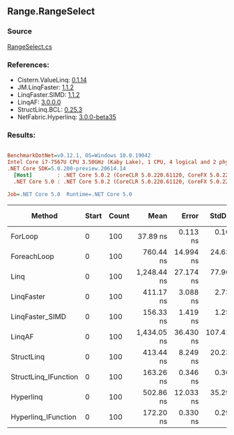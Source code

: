 ﻿## Range.RangeSelect

### Source
[RangeSelect.cs](../LinqBenchmarks/Range/RangeSelect.cs)

### References:
- Cistern.ValueLinq: [0.1.14](https://www.nuget.org/packages/Cistern.ValueLinq/0.1.14)
- JM.LinqFaster: [1.1.2](https://www.nuget.org/packages/JM.LinqFaster/1.1.2)
- LinqFaster.SIMD: [1.1.2](https://www.nuget.org/packages/LinqFaster.SIMD/1.0.3)
- LinqAF: [3.0.0.0](https://www.nuget.org/packages/LinqAF/3.0.0.0)
- StructLinq.BCL: [0.25.3](https://www.nuget.org/packages/StructLinq.BCL/0.25.3)
- NetFabric.Hyperlinq: [3.0.0-beta35](https://www.nuget.org/packages/NetFabric.Hyperlinq/3.0.0-beta35)

### Results:
``` ini

BenchmarkDotNet=v0.12.1, OS=Windows 10.0.19042
Intel Core i7-7567U CPU 3.50GHz (Kaby Lake), 1 CPU, 4 logical and 2 physical cores
.NET Core SDK=5.0.200-preview.20614.14
  [Host]        : .NET Core 5.0.2 (CoreCLR 5.0.220.61120, CoreFX 5.0.220.61120), X64 RyuJIT
  .NET Core 5.0 : .NET Core 5.0.2 (CoreCLR 5.0.220.61120, CoreFX 5.0.220.61120), X64 RyuJIT

Job=.NET Core 5.0  Runtime=.NET Core 5.0  

```
|               Method | Start | Count |        Mean |     Error |     StdDev | Ratio | RatioSD |  Gen 0 | Gen 1 | Gen 2 | Allocated |
|--------------------- |------ |------ |------------:|----------:|-----------:|------:|--------:|-------:|------:|------:|----------:|
|              ForLoop |     0 |   100 |    37.89 ns |  0.113 ns |   0.105 ns |  1.00 |    0.00 |      - |     - |     - |         - |
|          ForeachLoop |     0 |   100 |   760.44 ns | 14.994 ns |  24.635 ns | 20.03 |    0.66 | 0.0267 |     - |     - |      56 B |
|                 Linq |     0 |   100 | 1,248.44 ns | 27.174 ns |  77.967 ns | 33.48 |    1.77 | 0.0420 |     - |     - |      88 B |
|           LinqFaster |     0 |   100 |   411.17 ns |  3.088 ns |   2.737 ns | 10.85 |    0.08 | 0.4053 |     - |     - |     848 B |
|      LinqFaster_SIMD |     0 |   100 |   156.33 ns |  1.419 ns |   1.258 ns |  4.12 |    0.03 | 0.4053 |     - |     - |     848 B |
|               LinqAF |     0 |   100 | 1,434.05 ns | 36.430 ns | 107.416 ns | 38.88 |    3.25 |      - |     - |     - |         - |
|           StructLinq |     0 |   100 |   413.44 ns |  8.249 ns |  20.234 ns | 10.88 |    0.42 | 0.0114 |     - |     - |      24 B |
| StructLinq_IFunction |     0 |   100 |   163.26 ns |  0.346 ns |   0.306 ns |  4.31 |    0.01 |      - |     - |     - |         - |
|            Hyperlinq |     0 |   100 |   502.86 ns | 12.033 ns |  35.292 ns | 13.28 |    0.87 |      - |     - |     - |         - |
|  Hyperlinq_IFunction |     0 |   100 |   172.20 ns |  0.330 ns |   0.292 ns |  4.54 |    0.02 |      - |     - |     - |         - |
